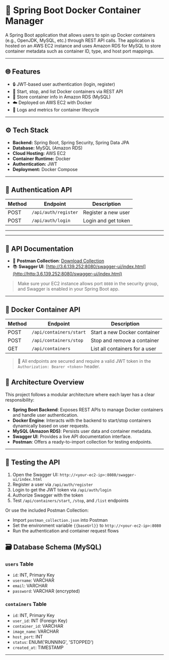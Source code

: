 # 🚀 Spring Boot Docker Container Manager

A Spring Boot application that allows users to spin up Docker containers (e.g., OpenJDK, MySQL, etc.) through REST API calls. 
The application is hosted on an AWS EC2 instance and uses Amazon RDS for MySQL to store container metadata such as container ID, type, and host port mappings.

---

## 🌐 Features

- 🔒 JWT-based user authentication (login, register)
- 🐳 Start, stop, and list Docker containers via REST API
- 🧠 Store container info in Amazon RDS (MySQL)
- ☁️ Deployed on AWS EC2 with Docker
- 🧾 Logs and metrics for container lifecycle

---

## ⚙️ Tech Stack

- **Backend:** Spring Boot, Spring Security, Spring Data JPA
- **Database:** MySQL (Amazon RDS)
- **Cloud Hosting:** AWS EC2
- **Container Runtime:** Docker
- **Authentication:** JWT
- **Deployment:** Docker Compose

---

## 🔐 Authentication API

| Method | Endpoint           | Description         |
|--------|--------------------|---------------------|
| POST   | `/api/auth/register` | Register a new user |
| POST   | `/api/auth/login`    | Login and get token |

---

---

## 📖 API Documentation

- 📘 **Postman Collection**: [Download Collection](postman/dockerApp.postman_collection.json)  
- 📚 **Swagger UI**: [http://3.6.139.252:8080/swagger-ui/index.html](http://http:3.6.139.252:8080/swagger-ui/index.html)

> Make sure your EC2 instance allows port `8080` in the security group, and Swagger is enabled in your Spring Boot app.

---


## 🐳 Docker Container API

| Method | Endpoint                  | Description                      |
|--------|---------------------------|----------------------------------|
| POST   | `/api/containers/start`   | Start a new Docker container     |
| POST   | `/api/containers/stop`    | Stop and remove a container      |
| GET    | `/api/containers`         | List all containers for a user   |

> 🔐 All endpoints are secured and require a valid JWT token in the `Authorization: Bearer <token>` header.

## 🧠 Architecture Overview

This project follows a modular architecture where each layer has a clear responsibility:

- **Spring Boot Backend**: Exposes REST APIs to manage Docker containers and handle user authentication.
- **Docker Engine**: Interacts with the backend to start/stop containers dynamically based on user requests.
- **MySQL (Amazon RDS)**: Persists user data and container metadata.
- **Swagger UI**: Provides a live API documentation interface.
- **Postman**: Offers a ready-to-import collection for testing endpoints.

---

## 🧪 Testing the API

1. Open the Swagger UI: `http://<your-ec2-ip>:8080/swagger-ui/index.html`
2. Register a user via `/api/auth/register`
3. Login to get the JWT token via `/api/auth/login`
4. Authorize Swagger with the token
5. Test `/api/containers/start`, `/stop`, and `/list` endpoints

Or use the included Postman Collection:
- Import `postman_collection.json` into Postman
- Set the environment variable `{{baseUrl}}` to `http://<your-ec2-ip>:8080`
- Run the authentication and container request flows


## 🗃️ Database Schema (MySQL)

### `users` Table
- `id`: INT, Primary Key
- `username`: VARCHAR
- `email`: VARCHAR
- `password`: VARCHAR (encrypted)

### `containers` Table
- `id`: INT, Primary Key
- `user_id`: INT (Foreign Key)
- `container_id`: VARCHAR
- `image_name`: VARCHAR
- `host_port`: INT
- `status`: ENUM('RUNNING', 'STOPPED')
- `created_at`: TIMESTAMP

---





